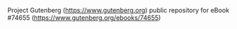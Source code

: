 Project Gutenberg (https://www.gutenberg.org) public repository for
eBook #74655 (https://www.gutenberg.org/ebooks/74655)
